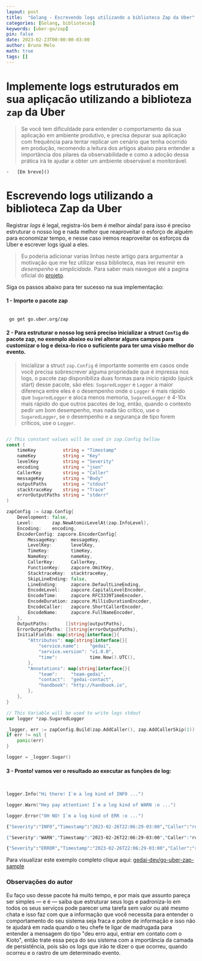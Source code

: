 ```yaml
---
layout: post
title:  "Golang - Escrevendo logs utilizando a biblioteca Zap da Uber"
categories: [Golang, bibliotecas]
keywords: [uber-go/zap]
pin: false
date: 2023-02-23T00:00:00-03:00
author: Bruno Melo
math: true
tags: []
---
```


# Implemente logs estruturados em sua apliçacão utilizando a biblioteza `zap` da Uber

>Se você tem dificuldade para entender o comportamento da sua aplicação em ambiente produtivo, e precisa depurar sua aplicação com frequência para tentar replicar um cenário que tenha ocorrido em produção, recomendo a leitura dos artigos abaixo para entender a importância dos pilares da observabilidade e como a adoção dessa prática irá te ajudar a obter um ambiente observável e monitorável.

    -   [Em breve]()


# Escrevendo logs utilizando a biblioteca Zap da Uber

Registrar *logs* é legal, registra-lós bem é melhor ainda! para isso é preciso estruturar o nosso log e nada melhor que reaproveitar o esforço de alguém para economizar tempo, e nesse caso iremos reaproveitar os esforços da Uber e escrever logs igual a eles.

>Eu poderia adicionar varias linhas neste artigo para argumentar a motivação que me fez utilizar essa biblioteca, mas irei resumir em *desempenho* e *simplicidade*. Para saber mais navegue até a pagina oficial do [projeto](https://github.com/uber-go/zap).


Siga os passos abaixo para ter sucesso na sua implementação:

#### 1 - Importe o pacote zap

```sh
 
 go get go.uber.org/zap

```

#### 2 - Para estruturar o nosso log será preciso inicializar a struct `Config` do pacote zap, no exemplo abaixo eu irei alterar alguns campos para customizar o log e deixa-lo rico o suficiente para ter uma visão melhor do evento.

>Inicializar a struct `zap.Config` é importante somente em casos onde você precisa sobrescrever alguma propriedade que é impressa nos logs, o pacote zap disponibiliza duas formas para início rápido (quick start) desse pacote, são eles: `SugaredLogger` e `Logger` a maior diferença entre eles é o desempenho onde o `Logger` é mais rápido que `SugaredLogger` e aloca menos memoria, `SugaredLogger` é 4-10x mais rápido do que outros pacotes de log, então, quando o contexto pedir um bom desempenho, mas nada tão crítico, use o `SugaredLogger`, se o desempenho e a segurança de tipo forem críticos, use o `Logger`.

```go

// This constant values will be used in zap.Config bellow
const (
	timeKey          string = "Timestamp"
	nameKey          string = "Key"
	levelKey         string = "Severity"
	encoding         string = "json"
	CallerKey        string = "Caller"
	messageKey       string = "Body"
	outputPaths      string = "stdout"
	stacktraceKey    string = "Trace"
	errorOutputPaths string = "stderr"
)

zapConfig := &zap.Config{
	Development: false,
	Level:       zap.NewAtomicLevelAt(zap.InfoLevel),
	Encoding:    encoding,
	EncoderConfig: zapcore.EncoderConfig{
		MessageKey:     messageKey,
		LevelKey:       levelKey,
		TimeKey:        timeKey,
		NameKey:        nameKey,
		CallerKey:      CallerKey,
		FunctionKey:    zapcore.OmitKey,
		StacktraceKey:  stacktraceKey,
		SkipLineEnding: false,
		LineEnding:     zapcore.DefaultLineEnding,
		EncodeLevel:    zapcore.CapitalLevelEncoder,
		EncodeTime:     zapcore.RFC3339TimeEncoder,
		EncodeDuration: zapcore.MillisDurationEncoder,
		EncodeCaller:   zapcore.ShortCallerEncoder,
		EncodeName:     zapcore.FullNameEncoder,
	},
	OutputPaths:      []string{outputPaths},
	ErrorOutputPaths: []string{errorOutputPaths},
	InitialFields: map[string]interface{}{
		"Attributes": map[string]interface{}{
			"service.name":    "gedai",
			"service.version": "v1.0.0",
			"time":            time.Now().UTC(),
		},
		"Annotations": map[string]interface{}{
			"team":     "team-gedai",
			"contact":  "gedai-contact",
			"handbook": "http://handbook.io",
		},
	},
}

// This Variable will be used to write logs stdout
var logger *zap.SugaredLogger

_logger, err := zapConfig.Build(zap.AddCaller(), zap.AddCallerSkip(1))
if err != nil {
	panic(err)
}

logger = _logger.Sugar()

```

#### 3 - Pronto! vamos ver o resultado ao executar as funções de log:

```go


logger.Info("Hi there! I`m a log kind of INFO ...")

logger.Warn("Hey pay attention! I`m a log kind of WARN :o ...")

logger.Error("OH NO! I`m a log kind of ERR :o ...")

```

```sh
{"Severity":"INFO","Timestamp":"2023-02-26T22:06:29-03:00","Caller":"runtime/proc.go:250","Body":"Hi there! I`m a log kind of INFO ...","Annotations":{"contact":"gedai-contact","handbook":"http://handbook.io","team":"team-gedai"},"Attributes":{"service.name":"gedai","service.version":"v1.0.0","time":"2023-02-27T01:06:29.654943Z"}}

{"Severity":"WARN","Timestamp":"2023-02-26T22:06:29-03:00","Caller":"runtime/proc.go:250","Body":"Hey pay attention! I`m a log kind of WARN :o ...","Annotations":{"contact":"gedai-contact","handbook":"http://handbook.io","team":"team-gedai"},"Attributes":{"service.name":"gedai","service.version":"v1.0.0","time":"2023-02-27T01:06:29.654943Z"}}

{"Severity":"ERROR","Timestamp":"2023-02-26T22:06:29-03:00","Caller":"runtime/proc.go:250","Body":"OH NO! I`m a log kind of ERR :o ...","Annotations":{"contact":"gedai-contact","handbook":"http://handbook.io","team":"team-gedai"},"Attributes":{"service.name":"gedai","service.version":"v1.0.0","time":"2023-02-27T01:06:29.654943Z"}}

```

Para visualizar este exemplo completo clique aqui: [gedai-dev/go-uber-zap-sample](https://github.com/gedai-dev/go-uber-zap-sample)


### Observações do autor

Eu faço uso desse pacote há muito tempo, e por mais que assunto pareça ser simples — e é — saiba que estruturar seus logs e padroniza-lo em todos os seus serviços pode parecer uma tarefa sem valor ou até mesmo chata e isso faz com que a informação que você necessita para entender o comportamento do seu sistema seja fraca e pobre de informação e isso não te ajudará em nada quando o teu chefe te ligar de madrugada para entender a mensagem do tipo "deu erro aqui, entrar em contato com o Kioto", então trate essa peça do seu sistema com a importância da camada de persistência, pois são os logs que irão te dizer o que ocorreu, quando ocorreu e o rastro de um determinado evento.


